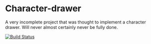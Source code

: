 # Character-drawer
A very incomplete project that was thought to implement a character drawer. Will never almost certainly never be fully done.

[![Build Status](https://travis-ci.org/jonathanjezouin/Character-drawer.svg?branch=master)](https://travis-ci.org/jonathanjezouin/Character-drawer)
